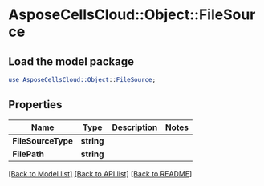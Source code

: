 # AsposeCellsCloud::Object::FileSource 

## Load the model package
```perl
use AsposeCellsCloud::Object::FileSource;
```

## Properties
Name | Type | Description | Notes
------------ | ------------- | ------------- | -------------
**FileSourceType** | **string** |  |
**FilePath** | **string** |  |  

[[Back to Model list]](../README.md#documentation-for-models) [[Back to API list]](../README.md#documentation-for-api-endpoints) [[Back to README]](../README.md)

